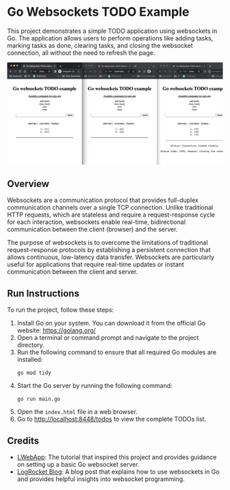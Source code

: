 # Go Websockets TODO Example

This project demonstrates a simple TODO application using websockets in Go. The application allows users to perform operations like adding tasks, marking tasks as done, clearing tasks, and closing the websocket connection, all without the need to refresh the page.

![TODO Application](./demo.jpg)
## Overview

Websockets are a communication protocol that provides full-duplex communication channels over a single TCP connection. Unlike traditional HTTP requests, which are stateless and require a request-response cycle for each interaction, websockets enable real-time, bidirectional communication between the client (browser) and the server.

The purpose of websockets is to overcome the limitations of traditional request-response protocols by establishing a persistent connection that allows continuous, low-latency data transfer. Websockets are particularly useful for applications that require real-time updates or instant communication between the client and server.

## Run Instructions

To run the project, follow these steps:

1. Install Go on your system. You can download it from the official Go website: https://golang.org/
2. Open a terminal or command prompt and navigate to the project directory.
3. Run the following command to ensure that all required Go modules are installed:
   ```
   go mod tidy
   ```
4. Start the Go server by running the following command:
   ```
   go run main.go
   ```
5. Open the `index.html` file in a web browser.
6. Go to [http://localhost:8448/todos](http://localhost:8448/todos) to view the complete TODOs list.

## Credits

- [LWebApp](https://lwebapp.com/en/post/go-websocket-simple-server): The tutorial that inspired this project and provides guidance on setting up a basic Go websocket server.
- [LogRocket Blog](https://blog.logrocket.com/using-websockets-go/): A blog post that explains how to use websockets in Go and provides helpful insights into websocket programming.
